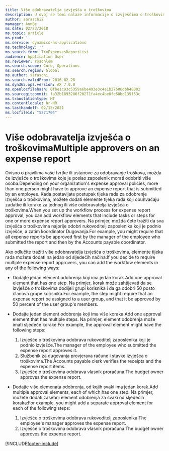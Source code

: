 ```yaml
---
title: Više odobravatelja izvješća o troškovima
description: U ovoj se temi nalaze informacije o izvješćima o troškovima koje treba odobriti više osoba.
author: saraschi2
manager: AnnBe
ms.date: 02/23/2018
ms.topic: article
ms.prod: ''
ms.service: dynamics-ax-applications
ms.technology: ''
ms.search.form: TrvExpensesReportList
audience: Application User
ms.reviewer: roschlom
ms.search.scope: Core, Operations
ms.search.region: Global
ms.author: saraschi
ms.search.validFrom: 2016-02-28
ms.dyn365.ops.version: AX 7.0.0
ms.openlocfilehash: 0fbe1c93c5359a6be493e3c4e1b27b06dbb48002
ms.sourcegitcommit: fa32b1893286f20271fa4ec4be8fc68bd135f53c
ms.translationtype: HT
ms.contentlocale: hr-HR
ms.lasthandoff: 02/15/2021
ms.locfileid: "5271704"
---
```

# <a name="multiple-approvers-on-an-expense-report"></a><span data-ttu-id="b3bf3-103">Više odobravatelja izvješća o troškovima</span><span class="sxs-lookup"><span data-stu-id="b3bf3-103">Multiple approvers on an expense report</span></span>

<span data-ttu-id="b3bf3-104">Ovisno o pravilima vaše tvrtke ili ustanove za odobravanje troškova, možda će izvješće o troškovima koje je poslao zaposlenik morati odobriti više osoba.</span><span class="sxs-lookup"><span data-stu-id="b3bf3-104">Depending on your organization's expense approval policies, more than one person might have to approve an expense report that is submitted by an employee.</span></span> <span data-ttu-id="b3bf3-105">Kada postavljate postupak tijeka rada za odobrenje izvješća o troškovima, možete dodati elemente tijeka rada koji obuhvaćaju zadatke ili korake za jednog ili više odobravatelja izvješća o troškovima.</span><span class="sxs-lookup"><span data-stu-id="b3bf3-105">When you set up the workflow process for expense report approval, you can add workflow elements that include tasks or steps for one or more expense report approvers.</span></span> <span data-ttu-id="b3bf3-106">Na primjer, možda ćete tražiti da sva izvješća o troškovima najprije odobri rukovoditelj zaposlenika koji je podnio izvješće, a zatim koordinator Dugovanja.</span><span class="sxs-lookup"><span data-stu-id="b3bf3-106">For example, you might require that all expense reports be approved first by the manager of the employee who submitted the report and then by the Accounts payable coordinator.</span></span>

<span data-ttu-id="b3bf3-107">Ako odlučite tražiti više odobravatelja izvješća o troškovima, elemente tijeka rada možete dodati na jedan od sljedećih načina:</span><span class="sxs-lookup"><span data-stu-id="b3bf3-107">If you decide to require multiple expense report approvers, you can add the workflow elements in any of the following ways:</span></span>

- <span data-ttu-id="b3bf3-108">Dodajte jedan element odobrenja koji ima jedan korak.</span><span class="sxs-lookup"><span data-stu-id="b3bf3-108">Add one approval element that has one step.</span></span> <span data-ttu-id="b3bf3-109">Na primjer, korak može zahtijevati da se izvješće o troškovima dodijeli grupi korisnika i da ga odobri 50 posto članova grupe korisnika.</span><span class="sxs-lookup"><span data-stu-id="b3bf3-109">For example, the step might require that an expense report be assigned to a user group, and that it be approved by 50 percent of the user group's members.</span></span>
- <span data-ttu-id="b3bf3-110">Dodajte jedan element odobrenja koji ima više koraka.</span><span class="sxs-lookup"><span data-stu-id="b3bf3-110">Add one approval element that has multiple steps.</span></span> <span data-ttu-id="b3bf3-111">Na primjer, element odobrenja može imati sljedeće korake:</span><span class="sxs-lookup"><span data-stu-id="b3bf3-111">For example, the approval element might have the following steps:</span></span>

    1. <span data-ttu-id="b3bf3-112">Izvješće o troškovima odobrava rukovoditelj zaposlenika koji je podnio izvješće.</span><span class="sxs-lookup"><span data-stu-id="b3bf3-112">The manager of the employee who submitted the expense report approves it.</span></span>
    2. <span data-ttu-id="b3bf3-113">Službenik za dugovanja provjerava račune i stavke izvješća o troškovima.</span><span class="sxs-lookup"><span data-stu-id="b3bf3-113">The Accounts payable clerk verifies the receipts and the expense report items.</span></span>
    3. <span data-ttu-id="b3bf3-114">Izvješće o troškovima odobrava vlasnik proračuna.</span><span class="sxs-lookup"><span data-stu-id="b3bf3-114">The budget owner approves the expense report.</span></span>

- <span data-ttu-id="b3bf3-115">Dodajte više elemenata odobrenja, od kojih svaki ima jedan korak.</span><span class="sxs-lookup"><span data-stu-id="b3bf3-115">Add multiple approval elements, each of which has one step.</span></span> <span data-ttu-id="b3bf3-116">Na primjer, možete dodati zasebni element odobrenja za svaki od sljedećih koraka:</span><span class="sxs-lookup"><span data-stu-id="b3bf3-116">For example, you might add a separate approval element for each of the following steps:</span></span>

    1. <span data-ttu-id="b3bf3-117">Izvješće o troškovima odobrava rukovoditelj zaposlenika.</span><span class="sxs-lookup"><span data-stu-id="b3bf3-117">The employee's manager approves the expense report.</span></span>
    2. <span data-ttu-id="b3bf3-118">Izvješće o troškovima odobrava vlasnik proračuna.</span><span class="sxs-lookup"><span data-stu-id="b3bf3-118">The budget owner approves the expense report.</span></span>


[!INCLUDE[footer-include](../includes/footer-banner.md)]